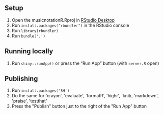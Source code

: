 ## Setup

1. Open the musicnotationR.Rproj in [RStudio Desktop](https://www.rstudio.com/products/RStudio/#Desktop)
2. Run `install.packages("rbundler")` in the RStudio console
3. Run `library(rbundler)`
4. Run `bundle('.')`


## Running locally

1. Run `shiny::runApp()` or press the “Run App” button (with `server.R` open)


## Publishing

1. Run `install.packages('BH')`
2. Do the same for 'crayon', 'evaluate', 'formatR', 'highr', 'knitr, 'markdown', 'praise', 'testthat'
3. Press the "Publish" button just to the right of the "Run App" button
